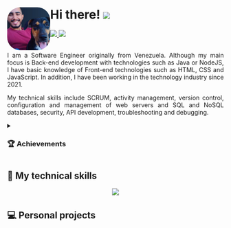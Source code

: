 <h1>
  <img align="left" style="height: 100px; width: 100px; border-radius: 30%;" src="https://github.com/Dev-Alejo/Dev-Alejo/blob/main/Photo.webp" />
  Hi there!
  <img src="https://media.giphy.com/media/hvRJCLFzcasrR4ia7z/giphy.gif" width="35">
</h1>

<div>
  <a id="linkedin" href="https://www.linkedin.com/in/alejandro-diaz-444746252/" target="_blank" rel="noopener noreferrer">
    <img src="https://img.shields.io/badge/LinkedIn-0077B5?style=for-the-badge&logo=linkedin&logoColor=white"/>
  </a>
  <a id="Platzi" href="https://platzi.com/p/Dev-Alejo/">
    <img src="https://img.shields.io/badge/Platzi-00C300?style=for-the-badge&logo=platzi&logoColor=white"/>
  </a>
</div>
  <br>
<div style="text-align: justify;">
  <p>
  I am a Software Engineer originally from Venezuela. Although my main focus is Back-end development with technologies such as Java or NodeJS, I have basic knowledge of Front-end technologies such as HTML, CSS and JavaScript. In addition, I have been working in the technology industry since 2021.

My technical skills include SCRUM, activity management, version control, configuration and management of web servers and SQL and NoSQL databases, security, API development, troubleshooting and debugging.
  </p>
  
  <details>
    <summary><h3>🏆 Achievements</h3></summary>
    <ul>
      <li>Servieduca(AppReports) - Automation of processes leading to a significant improvement in the company's efficiency and productivity.</li>
    </ul>
  </details>
</div>

<h2>💼 My technical skills</h2>
  <p align="center">
    <a href="https://skillicons.dev">
      <img src="https://skillicons.dev/icons?i=vscode,idea,postman,bash,git,github,html,css,bootstrap,js,nodejs,express,java,spring,maven,gradle,hibernate,mysql,postgres,mongodb&theme=dark&perline=14" />
    </a>
  </p>

<h2>💻 Personal projects</h2>
